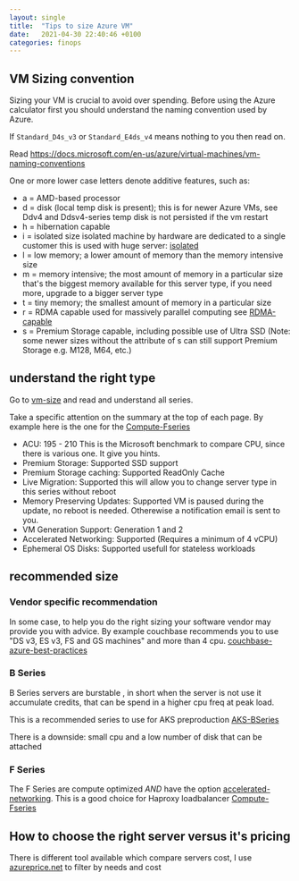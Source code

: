```yaml
---
layout: single
title:  "Tips to size Azure VM"
date:   2021-04-30 22:40:46 +0100
categories: finops
---
```


## VM Sizing convention

Sizing your VM is crucial to avoid over spending. Before using the Azure calculator first you should understand the naming convention used by Azure.

If `Standard_D4s_v3` or `Standard_E4ds_v4` means nothing to you then read on.

Read <https://docs.microsoft.com/en-us/azure/virtual-machines/vm-naming-conventions>

One or more lower case letters denote additive features, such as:

- a = AMD-based processor
- d = disk (local temp disk is present); this is for newer Azure VMs, see Ddv4 and Ddsv4-series
    temp disk is not persisted if the vm restart
- h = hibernation capable
- i = isolated size
    isolated machine by hardware are dedicated to a single customer this is used with huge server: [isolated]
- l = low memory; a lower amount of memory than the memory intensive size
- m = memory intensive; the most amount of memory in a particular size
    that's the biggest memory available for this server type, if you need more, upgrade to a bigger server type
- t = tiny memory; the smallest amount of memory in a particular size
- r = RDMA capable
    used for massively parallel computing see [RDMA-capable]
- s = Premium Storage capable, including possible use of Ultra SSD (Note: some newer sizes without the attribute of s can still support Premium Storage e.g. M128, M64, etc.)

## understand the right type

Go to [vm-size] and read and understand all series.

Take a specific attention on the summary at the top of each page.
By example here is the one for the [Compute-Fseries]

- ACU: 195 - 210
    This is the Microsoft benchmark to compare CPU, since there is various one. It give you hints.
- Premium Storage: Supported
    SSD support
- Premium Storage caching: Supported
    ReadOnly Cache
- Live Migration: Supported
    this will allow you to change server type in this series without reboot
- Memory Preserving Updates: Supported
    VM is paused during the update, no reboot is needed. Otherewise a notification email is sent to you.
- VM Generation Support: Generation 1 and 2
- Accelerated Networking: Supported (Requires a minimum of 4 vCPU)
- Ephemeral OS Disks: Supported
    usefull for stateless workloads

## recommended size

### Vendor specific recommendation

In some case, to help you do the right sizing your software vendor may provide you with advice. By example couchbase recommends you to use "DS v3, ES v3, FS and GS machines" and more than 4 cpu. [couchbase-azure-best-practices]

### B Series

B Series servers are burstable , in short when the server is not use it accumulate credits, that can be spend in a higher cpu freq at peak load.

This is a recommended series to use for AKS preproduction [AKS-BSeries]

There is a downside: small cpu and a low number of disk that can be attached

### F Series

The F Series are compute optimized *AND* have the option [accelerated-networking]. This is a good choice for Haproxy loadbalancer [Compute-Fseries]

## How to choose the right server versus it's pricing

There is different tool available which compare servers cost, I use [azureprice.net] to filter by needs and cost

[vm-size]: https://docs.microsoft.com/en-us/azure/virtual-machines/sizes

[azureprice.net]: https://azureprice.net/

[isolated]: https://docs.microsoft.com/en-us/azure/virtual-machines/isolation

[RDMA-capable]: https://docs.microsoft.com/en-us/azure/virtual-machines/sizes-hpc#rdma-capable-instances

[couchbase-azure-best-practices]: https://docs.couchbase.com/server/5.0/cloud/couchbase-azure-best-practices.html

[AKS-BSeries]: https://azure.microsoft.com/en-us/blog/introducing-burstable-vm-support-in-aks/

[Compute-Fseries]: https://docs.microsoft.com/en-us/azure/virtual-machines/sizes-compute

[accelerated-networking]: https://docs.microsoft.com/en-us/azure/virtual-network/create-vm-accelerated-networking-cli